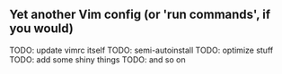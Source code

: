 Yet another Vim config (or 'run commands', if you would)
---

TODO: update vimrc itself
TODO: semi-autoinstall
TODO: optimize stuff
TODO: add some shiny things
TODO: and so on
